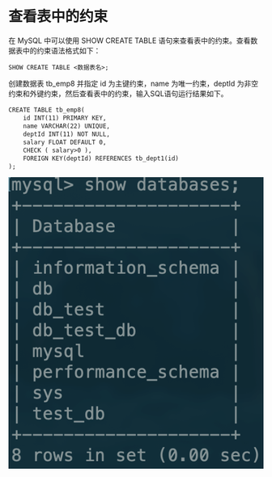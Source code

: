 # 查看表中的约束

在 MySQL 中可以使用 SHOW CREATE TABLE 语句来查看表中的约束。查看数据表中的约束语法格式如下：

```text
SHOW CREATE TABLE <数据表名>;
```

 创建数据表 tb\_emp8 并指定 id 为主键约束，name 为唯一约束，deptId 为非空约束和外键约束，然后查看表中的约束，输入SQL语句运行结果如下。

```text
CREATE TABLE tb_emp8(
    id INT(11) PRIMARY KEY,
    name VARCHAR(22) UNIQUE,
    deptId INT(11) NOT NULL,
    salary FLOAT DEFAULT 0,
    CHECK ( salary>0 ),
    FOREIGN KEY(deptId) REFERENCES tb_dept1(id)
);
```

![](../.gitbook/assets/image%20%2876%29.png)


